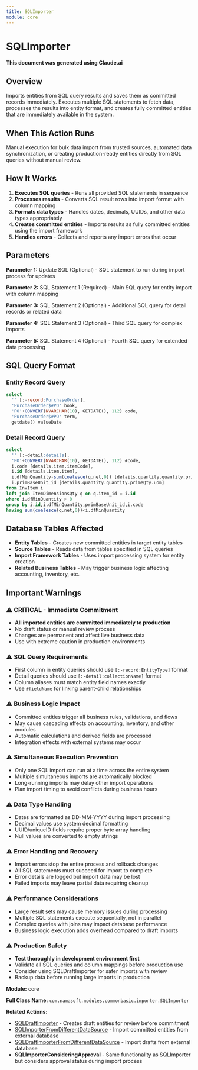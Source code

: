 ```yaml
---
title: SQLImporter
module: core
---
```



<div class='entity-flows'>

# SQLImporter

**This document was generated using Claude.ai**

## Overview

Imports entities from SQL query results and saves them as committed records immediately. Executes multiple SQL statements to fetch data, processes the results into entity format, and creates fully committed entities that are immediately available in the system.

## When This Action Runs

Manual execution for bulk data import from trusted sources, automated data synchronization, or creating production-ready entities directly from SQL queries without manual review.

## How It Works

1. **Executes SQL queries** - Runs all provided SQL statements in sequence
2. **Processes results** - Converts SQL result rows into import format with column mapping
3. **Formats data types** - Handles dates, decimals, UUIDs, and other data types appropriately
4. **Creates committed entities** - Imports results as fully committed entities using the import framework
5. **Handles errors** - Collects and reports any import errors that occur

## Parameters

**Parameter 1:** Update SQL (Optional) - SQL statement to run during import process for updates

**Parameter 2:** SQL Statement 1 (Required) - Main SQL query for entity import with column mapping

**Parameter 3:** SQL Statement 2 (Optional) - Additional SQL query for detail records or related data

**Parameter 4:** SQL Statement 3 (Optional) - Third SQL query for complex imports

**Parameter 5:** SQL Statement 4 (Optional) - Fourth SQL query for extended data processing

## SQL Query Format

### Entity Record Query
```sql
select 
  '' [:-record:PurchaseOrder],
  'PurchaseOrder$#PO' book,
  'PO'+CONVERT(NVARCHAR(10), GETDATE(), 112) code,
  'PurchaseOrder$#PO' term,
  getdate() valueDate
```

### Detail Record Query
```sql
select 
  '' [:-detail:details],
  'PO'+CONVERT(NVARCHAR(10), GETDATE(), 112) #code,
  i.code [details.item.itemCode],
  i.id [details.item.item],
  i.dfMinQuantity-sum(coalesce(q.net,0)) [details.quantity.quantity.primeQty.value],
  i.primBaseUnit_id [details.quantity.quantity.primeQty.uom] 
from InvItem i 
left join ItemDimensionsQty q on q.item_id = i.id 
where i.dfMinQuantity > 0
group by i.id,i.dfMinQuantity,primBaseUnit_id,i.code
having sum(coalesce(q.net,0))<i.dfMinQuantity
```

## Database Tables Affected

- **Entity Tables** - Creates new committed entities in target entity tables
- **Source Tables** - Reads data from tables specified in SQL queries
- **Import Framework Tables** - Uses import processing system for entity creation
- **Related Business Tables** - May trigger business logic affecting accounting, inventory, etc.

## Important Warnings

### ⚠️ CRITICAL - Immediate Commitment
- **All imported entities are committed immediately to production**
- No draft status or manual review process
- Changes are permanent and affect live business data
- Use with extreme caution in production environments

### ⚠️ SQL Query Requirements
- First column in entity queries should use `[:-record:EntityType]` format
- Detail queries should use `[:-detail:collectionName]` format
- Column aliases must match entity field names exactly
- Use `#fieldName` for linking parent-child relationships

### ⚠️ Business Logic Impact
- Committed entities trigger all business rules, validations, and flows
- May cause cascading effects on accounting, inventory, and other modules
- Automatic calculations and derived fields are processed
- Integration effects with external systems may occur

### ⚠️ Simultaneous Execution Prevention
- Only one SQL import can run at a time across the entire system
- Multiple simultaneous imports are automatically blocked
- Long-running imports may delay other import operations
- Plan import timing to avoid conflicts during business hours

### ⚠️ Data Type Handling
- Dates are formatted as DD-MM-YYYY during import processing
- Decimal values use system decimal formatting
- UUID/uniqueID fields require proper byte array handling
- Null values are converted to empty strings

### ⚠️ Error Handling and Recovery
- Import errors stop the entire process and rollback changes
- All SQL statements must succeed for import to complete
- Error details are logged but import data may be lost
- Failed imports may leave partial data requiring cleanup

### ⚠️ Performance Considerations
- Large result sets may cause memory issues during processing
- Multiple SQL statements execute sequentially, not in parallel
- Complex queries with joins may impact database performance
- Business logic execution adds overhead compared to draft imports

### ⚠️ Production Safety
- **Test thoroughly in development environment first**
- Validate all SQL queries and column mappings before production use
- Consider using SQLDraftImporter for safer imports with review
- Backup data before running large imports in production

**Module:** core

**Full Class Name:** `com.namasoft.modules.commonbasic.importer.SQLImporter`

**Related Actions:**
- [SQLDraftImporter](SQLDraftImporter.md) - Creates draft entities for review before commitment
- [SQLImporterFromDifferentDataSource](SQLImporterFromDifferentDataSource.md) - Import committed entities from external database
- [SQLDraftImporterFromDifferentDataSource](SQLDraftImporterFromDifferentDataSource.md) - Import drafts from external database
- **SQLImporterConsideringApproval** - Same functionality as SQLImporter but considers approval status during import process


</div>